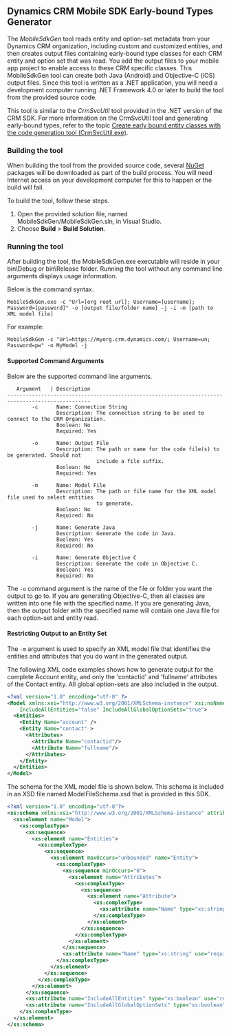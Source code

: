 ## Dynamics CRM Mobile SDK Early-bound Types Generator

The *MobileSdkGen* tool reads entity and option-set metadata from your Dynamics CRM organization, including custom and customized entities, and then creates output files containing early-bound type classes for each CRM entity and option set that was read. You add the output files to your mobile app project to enable access to these CRM specific classes. This MobileSdkGen tool can create both Java (Android) and Objective-C (iOS) output files. Since this tool is written as a .NET application, you will need a development computer running .NET Framework 4.0 or later to build the tool from the provided source code.

This tool is similar to the *CrmSvcUtil* tool provided in the .NET version of the CRM SDK. For more information on the CrmSvcUtil tool and generating early-bound types, refer to the topic [Create early bound entity classes with the code generation tool (CrmSvcUtil.exe)](https://msdn.microsoft.com/en-us/library/gg327844.aspx).

### Building the tool

When building the tool from the provided source code, several [NuGet](http://nuget.org) packages will be downloaded as part of the build process. You will need Internet access on your development computer for this to happen or the build will fail.

To build the tool, follow these steps.
1. Open the provided solution file, named MobileSdkGen/MobileSdkGen.sln, in Visual Studio.
2. Choose **Build** > **Build Solution**.

### Running the tool

After building the tool, the MobileSdkGen.exe executable will reside in your bin\Debug or bin\Release folder. Running the tool without any command line arguments displays usage information.

Below is the command syntax.

```
MobileSdkGen.exe -c "Url=[org root url]; Username=[username]; Password=[password]" -o [output file/folder name] -j -i -m [path to XML model file]
```


For example:
```
MobileSdkGen -c "Url=https://myorg.crm.dynamics.com/; Username=un; Password=pw" -o MyModel -j
```

#### Supported Command Arguments

Below are the supported command line arguments.
```
   Argument   | Description
-------------------------------------------------------------------------------------------------
        -c      Name: Connection String
                Description: The connection string to be used to connect to the CRM Organization.
                Boolean: No
                Required: Yes

        -o      Name: Output File
                Description: The path or name for the code file(s) to be generated. Should not
                             include a file suffix.
                Boolean: No
                Required: Yes

        -m      Name: Model File
                Description: The path or file name for the XML model file used to select entities
                             to generate.
                Boolean: No
                Required: No

        -j      Name: Generate Java
                Description: Generate the code in Java.
                Boolean: Yes
                Required: No

        -i      Name: Generate Objective C
                Description: Generate the code in Objective C.
                Boolean: Yes
                Required: No
```

The `-o` command argument is the name of the file or folder you want the output to go to. If you are generating Objective-C, then all classes are written into one file with the specified name. If you are generating Java, then the output folder with the specified name will contain one Java file for each option-set and entity read.

#### Restricting Output to an Entity Set

The `-m` argument is used to specify an XML model file that identifies the entities and attributes that you do want in the generated output.

The following XML code examples shows how to generate output for the complete Account entity, and only the 'contactid' and 'fullname' attributes of the Contact entity. All global option-sets are also included in the output.

```xml
<?xml version="1.0" encoding="utf-8" ?>
<Model xmlns:xsi="http://www.w3.org/2001/XMLSchema-instance" xsi:noNamespaceSchemaLocation="Entities.xsd"
    IncludeAllEntities="false" IncludeAllGlobalOptionSets="true">
  <Entities>
    <Entity Name="account" />
    <Entity Name="contact" >
      <Attributes>
        <Attribute Name="contactid"/>
        <Attribute Name="fullname"/>
      </Attributes>
    </Entity>
  </Entities>
</Model>
```

The schema for the XML model file is shown below. This schema is included in an XSD file named ModelFileSchema.xsd that is provided in this SDK.

```xml
<?xml version="1.0" encoding="utf-8"?>
<xs:schema xmlns:xsi="http://www.w3.org/2001/XMLSchema-instance" attributeFormDefault="unqualified" elementFormDefault="qualified" xmlns:xs="http://www.w3.org/2001/XMLSchema">
  <xs:element name="Model">
    <xs:complexType>
      <xs:sequence>
        <xs:element name="Entities">
          <xs:complexType>
            <xs:sequence>
              <xs:element maxOccurs="unbounded" name="Entity">
                <xs:complexType>
                  <xs:sequence minOccurs="0">
                    <xs:element name="Attributes">
                      <xs:complexType>
                        <xs:sequence>
                          <xs:element name="Attribute">
                            <xs:complexType>
                              <xs:attribute name="Name" type="xs:string" use="required" />
                            </xs:complexType>
                          </xs:element>
                        </xs:sequence>
                      </xs:complexType>
                    </xs:element>
                  </xs:sequence>
                  <xs:attribute name="Name" type="xs:string" use="required" />
                </xs:complexType>
              </xs:element>
            </xs:sequence>
          </xs:complexType>
        </xs:element>
      </xs:sequence>
      <xs:attribute name="IncludeAllEntities" type="xs:boolean" use="required" />
      <xs:attribute name="IncludeAllGlobalOptionSets" type="xs:boolean" use="required" />
    </xs:complexType>
  </xs:element>
</xs:schema>
```
